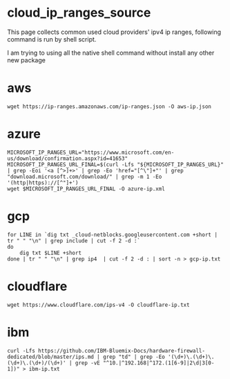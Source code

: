 # cloud_ip_ranges_source

This page collects common used cloud providers' ipv4 ip ranges, following command is run by shell script.

I am trying to using all the native shell command without install any other new package

# aws 
```
wget https://ip-ranges.amazonaws.com/ip-ranges.json -O aws-ip.json
```

# azure
```
MICROSOFT_IP_RANGES_URL="https://www.microsoft.com/en-us/download/confirmation.aspx?id=41653"
MICROSOFT_IP_RANGES_URL_FINAL=$(curl -Lfs "${MICROSOFT_IP_RANGES_URL}" | grep -Eoi '<a [^>]+>' | grep -Eo 'href="[^\"]+"' | grep "download.microsoft.com/download/" | grep -m 1 -Eo '(http|https)://[^"]+')
wget $MICROSOFT_IP_RANGES_URL_FINAL -O azure-ip.xml
```

# gcp
```
for LINE in `dig txt _cloud-netblocks.googleusercontent.com +short | tr " " "\n" | grep include | cut -f 2 -d :`
do
	dig txt $LINE +short
done | tr " " "\n" | grep ip4  | cut -f 2 -d : | sort -n > gcp-ip.txt
```

# cloudflare
```
wget https://www.cloudflare.com/ips-v4 -O cloudflare-ip.txt
```

# ibm
```
curl -Lfs https://github.com/IBM-Bluemix-Docs/hardware-firewall-dedicated/blob/master/ips.md | grep "td" | grep -Eo '(\d+)\.(\d+)\.(\d+)\.(\d+)/(\d+)' | grep -vE "^10.|^192.168|^172.(1[6-9]|2\d|3[0-1])" > ibm-ip.txt
```


